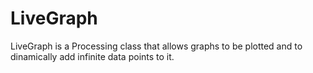 # LiveGraph
LiveGraph is a Processing class that allows graphs to be plotted and to dinamically add infinite data points to it.

